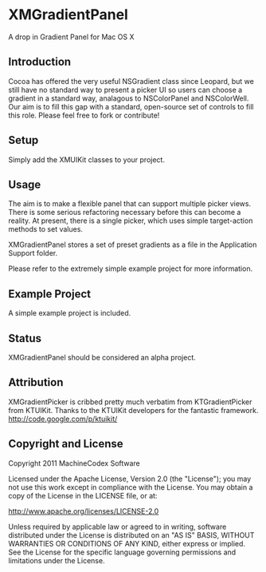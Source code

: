 XMGradientPanel
==============

A drop in Gradient Panel for Mac OS X

Introduction
----------------

Cocoa has offered the very useful NSGradient class since Leopard, but we still have no standard way to present a picker UI so users can choose a gradient in a standard way, analagous to NSColorPanel and NSColorWell.
Our aim is to fill this gap with a standard, open-source set of controls to fill this role.
Please feel free to fork or contribute!

Setup
--------

Simply add the XMUIKit classes to your project.

Usage
---------

The aim is to make a flexible panel that can support multiple picker views. There is some serious refactoring necessary before this can become a reality. At present, there is a single picker, which uses simple target-action methods to set values. 

XMGradientPanel stores a set of preset gradients as a file in the Application Support folder.

Please refer to the extremely simple example project for more information.

Example Project
-----------------------
A simple example project is included.

Status
--------

XMGradientPanel should be considered an alpha project.

Attribution
-----------

XMGradientPicker is cribbed pretty much verbatim from KTGradientPicker from KTUIKit. Thanks to the KTUIKit developers for the fantastic framework.
http://code.google.com/p/ktuikit/

Copyright and License
-------------------------------

Copyright 2011 MachineCodex Software 

Licensed under the Apache License, Version 2.0 (the "License"); you may not use this work except in compliance with the License. You may obtain a copy of the License in the LICENSE file, or at:

http://www.apache.org/licenses/LICENSE-2.0

Unless required by applicable law or agreed to in writing, software distributed under the License is distributed on an "AS IS" BASIS, WITHOUT WARRANTIES OR CONDITIONS OF ANY KIND, either express or implied. See the License for the specific language governing permissions and limitations under the License.